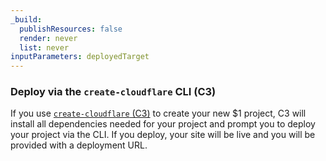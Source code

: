```yaml
---
_build:
  publishResources: false
  render: never
  list: never
inputParameters: deployedTarget
---
```


### Deploy via the `create-cloudflare` CLI (C3)

If you use [`create-cloudflare` (C3)](https://www.npmjs.com/package/create-cloudflare) to create your new $1 project, C3 will install all dependencies needed for your project and prompt you to deploy your project via the CLI. If you deploy, your site will be live and you will be provided with a deployment URL. 
